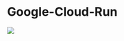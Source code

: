 # Google-Cloud-Run

![](https://komarev.com/ghpvc/?username=abbysuyuyan&color=9945FF&style=for-the-badge)

